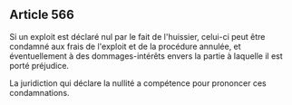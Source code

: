 Article 566
----
Si un exploit est déclaré nul par le fait de l'huissier, celui-ci peut être
condamné aux frais de l'exploit et de la procédure annulée, et éventuellement à
des dommages-intérêts envers la partie à laquelle il est porté préjudice.

La juridiction qui déclare la nullité a compétence pour prononcer ces
condamnations.
